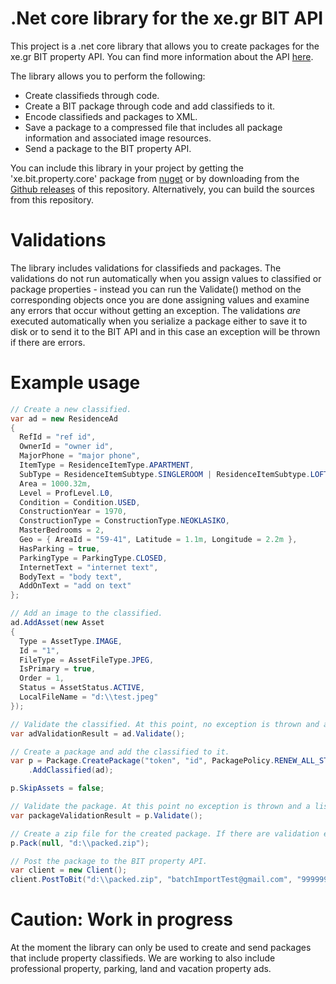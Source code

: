 # .Net core library for the xe.gr BIT API
This project is a .net core library that allows you to create packages for the xe.gr BIT property API. You can find more information about the API [here](https://developers.xe.gr/apis/bit/property/1.4.1/).

The library allows you to perform the following:
* Create classifieds through code.
* Create a BIT package through code and add classifieds to it.
* Encode classifieds and packages to XML.
* Save a package to a compressed file that includes all package information and associated image resources.
* Send a package to the BIT property API.

You can include this library in your project by getting the 'xe.bit.property.core' package from [nuget](https://www.nuget.org/packages/xe.bit.property.core/) or by downloading from the [Github releases](https://github.com/xe-gr/xe.bit.property.dotnetclient/releases) of this repository. Alternatively, you can build the sources from this repository.

# Validations
The library includes validations for classifieds and packages. The validations do not run automatically when you assign values to classified or package properties - instead you can run the Validate() method on the corresponding objects once you are done assigning values and examine any errors that occur without getting an exception. The validations *are* executed automatically when you serialize a package either to save it to disk or to send it to the BIT API and in this case an exception will be thrown if there are errors.

# Example usage
```c#
// Create a new classified.
var ad = new ResidenceAd
{
  RefId = "ref id",
  OwnerId = "owner id",
  MajorPhone = "major phone",
  ItemType = ResidenceItemType.APARTMENT,
  SubType = ResidenceItemSubtype.SINGLEROOM | ResidenceItemSubtype.LOFT,
  Area = 1000.32m,
  Level = ProfLevel.L0,
  Condition = Condition.USED,
  ConstructionYear = 1970,
  ConstructionType = ConstructionType.NEOKLASIKO,
  MasterBedrooms = 2,
  Geo = { AreaId = "59-41", Latitude = 1.1m, Longitude = 2.2m },
  HasParking = true,
  ParkingType = ParkingType.CLOSED,
  InternetText = "internet text",
  BodyText = "body text",
  AddOnText = "add on text"
};

// Add an image to the classified.
ad.AddAsset(new Asset
{
  Type = AssetType.IMAGE,
  Id = "1",
  FileType = AssetFileType.JPEG,
  IsPrimary = true,
  Order = 1,
  Status = AssetStatus.ACTIVE,
  LocalFileName = "d:\\test.jpeg"
});

// Validate the classified. At this point, no exception is thrown and a list of validation errors is returned.
var adValidationResult = ad.Validate();

// Create a package and add the classified to it.
var p = Package.CreatePackage("token", "id", PackagePolicy.RENEW_ALL_STOCK, true)
	.AddClassified(ad);

p.SkipAssets = false;

// Validate the package. At this point no exception is thrown and a list of validation errors is returned.
var packageValidationResult = p.Validate();

// Create a zip file for the created package. If there are validation errors, an exception will be thrown.
p.Pack(null, "d:\\packed.zip");

// Post the package to the BIT property API.
var client = new Client();
client.PostToBit("d:\\packed.zip", "batchImportTest@gmail.com", "999999", true);
```

# Caution: Work in progress
At the moment the library can only be used to create and send packages that include property classifieds. We are working to also include professional property, parking, land and vacation property ads.
